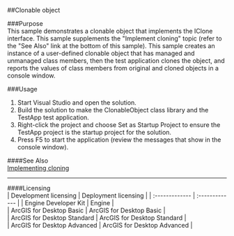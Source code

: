 ##Clonable object

###Purpose  
This sample demonstrates a clonable object that implements the IClone interface. This sample supplements the "Implement cloning" topic (refer to the "See Also" link at the bottom of this sample). This sample creates an instance of a user-defined clonable object that has managed and unmanaged class members, then the test application clones the object, and reports the values of class members from original and cloned objects in a console window.  


###Usage
1. Start Visual Studio and open the solution.  
1. Build the solution to make the ClonableObject class library and the TestApp test application.  
1. Right-click the project and choose Set as Startup Project to ensure the TestApp project is the startup project for the solution.  
1. Press F5 to start the application (review the messages that show in the console window).  







####See Also  
[Implementing cloning](http://desktopdev.arcgis.com/search/?q=Implementing%20cloning&p=0&language=en&product=arcobjects-sdk-dotnet&version=&n=15&collection=help)  


---------------------------------

####Licensing  
| Development licensing | Deployment licensing | 
| :------------- | :------------- | 
| Engine Developer Kit | Engine |  
| ArcGIS for Desktop Basic | ArcGIS for Desktop Basic |  
| ArcGIS for Desktop Standard | ArcGIS for Desktop Standard |  
| ArcGIS for Desktop Advanced | ArcGIS for Desktop Advanced |  



